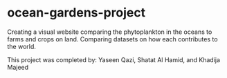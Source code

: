 # ocean-gardens-project

Creating a visual website comparing the phytoplankton in the oceans to farms and crops on land. Comparing datasets on how each contributes to the world.

This project was completed by:
Yaseen Qazi,
Shatat Al Hamid, and
Khadija Majeed
